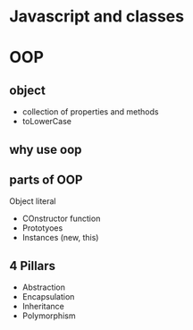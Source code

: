 # Javascript and classes

# OOP 
## object
- collection of properties and methods
- toLowerCase

## why use oop

## parts of OOP
Object literal

 - COnstructor function
 - Prototyoes
 - Instances (new, this)
 


 ## 4 Pillars
 - Abstraction 
 - Encapsulation
 - Inheritance
 - Polymorphism
